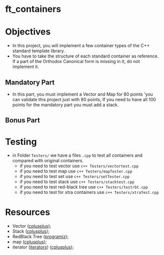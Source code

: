 # ft_containers

# Objectives
 - In this project, you will implement a few container types of the C++ standard template library.
 - You have to take the structure of each standard container as reference. If a part of the Orthodox Canonical form is missing in it, do not implement it.

## Mandatory Part

- In this part, you must implement a Vector and Map for 80 points 'you can validate this project just with 80 points, If you need to have all 100 points for the mandatory part you must add a stack.

## Bonus Part

# Testing
- in Folder `Testers/` we have a files `.cpp` to test all containers and compared with original containers.
	- if you need to test vector use `c++ Testers/vectortest.cpp`
	- if you need to test map use `c++ Testers/mapTester.cpp`
	- if you need to test set use `c++ Testers/setTester.cpp`
	- if you need to test stack use `c++ Testers/stacktest.cpp`
	- if you need to test red-black tree use `c++ Testers/testrbt.cpp`
	- if you need to test for xtra containers use `c++ Testers/xtraTest.cpp`

# Resources

 - Vector ([cplusplus](https://cplusplus.com/reference/vector/vector/));
 - Stack ([cplusplus](https://cplusplus.com/reference/stack/stack/));
 - RedBlack Tree ([programiz](https://www.programiz.com/dsa/red-black-tree));
 - map ([cplusplus](https://legacy.cplusplus.com/reference/map/map/));
 - iterator ([iterators](https://www.internalpointers.com/post/writing-custom-iterators-modern-cpp)) ([cplusplus](https://legacy.cplusplus.com/reference/iterator/reverse_iterator/));